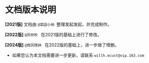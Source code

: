# 文档版本说明



**[2021版]**      文档由 ``@菜园小徐 ``整理发起发起，并完成制作。  

**[2022版]**      ``@风吹吹 `` 在2021版的基础上进行了修改。  

**[2024版]**      ``@西风残钟 `` 在2022版的基础上，进一步做了增删。  


* 如果您认为本文档需要进一步更新，请联系 ``willh.ecust@vip.163.com`` 